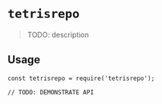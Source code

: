 # `tetrisrepo`

> TODO: description

## Usage

```
const tetrisrepo = require('tetrisrepo');

// TODO: DEMONSTRATE API
```

